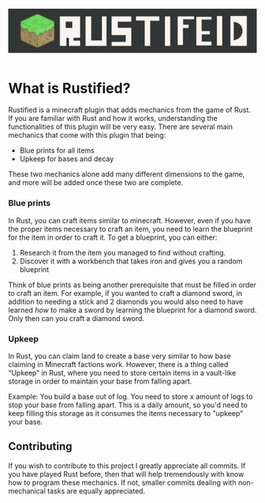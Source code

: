![alt text](https://github.com/Perotins/Rustified/blob/master/images/Rustified.png)

# What is Rustified?
Rustified is a minecraft plugin that adds mechanics from the game of Rust. If you are familiar with Rust and how it works, understanding the functionalities of this
plugin will be very easy. There are several main mechanics that come with this plugin that being:

- Blue prints for all items
- Upkeep for bases and decay


These two mechanics alone add many different dimensions to the game, and more will be added once these two are complete.

### Blue prints
In Rust, you can craft items similar to minecraft. However, even if you have the proper items necessary to craft an item, you need to learn the blueprint for the item in order to craft it. To get a blueprint, you can either:

1. Research it from the item you managed to find without crafting.
2. Discover it with a workbench that takes iron and gives you a random blueprint

Think of blue prints as being another prerequisite that must be filled in order to craft an item. For example, if you wanted to craft a diamond sword, in addition to needing a stick and 2 diamonds you would also need to have learned *how* to make a sword by learning the blueprint for a diamond sword. Only then can you craft a diamond sword.

### Upkeep

In Rust, you can claim land to create a base very similar to how base claiming in Minecraft factions work. However, there is a thing called “Upkeep” in Rust, where you need to store certain items in a vault-like storage in order to maintain your base from falling apart.

Example: You build a base out of log. You need to store x amount of logs to stop your base from falling apart. This is a daily amount, so you'd need to keep filling this storage as it consumes the items necessary to "upkeep" your base.


## Contributing
If you wish to contribute to this project I greatly appreciate all commits. If you have played Rust before, then that will help tremendously with know how to program these mechanics. If not, smaller commits dealing with non-mechanical tasks are equally appreciated.